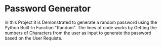 # Password Generator
In this Project it is Demonstrated to generate a random password using the Python Built-In Function "Random".
The lines of code works by Getting the numbers of Characters from the user as input to generate the password based on the User Requiste. 
